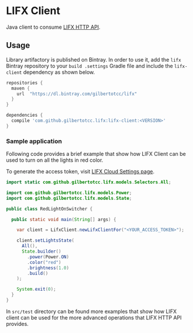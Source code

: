 # LIFX Client

Java client to consume [LIFX HTTP API](https://api.developer.lifx.com/).

## Usage

Library artifactory is published on Bintray. In order to use it, add the `lifx` Bintray repository to your `build
.settings` Gradle file and include the `lifx-client` dependency as shown below.

```groovy
repositories {
  maven {
    url  "https://dl.bintray.com/gilbertotcc/lifx" 
  }
}

dependencies {
  compile 'com.github.gilbertotcc.lifx:lifx-client:<VERSION>'
}
```

### Sample application

Following code provides a brief example that show how LIFX Client can be used to turn on all the lights in red color.

To generate the access token, visit [LIFX Cloud Settings page](https://cloud.lifx.com/settings).

```java
import static com.github.gilbertotcc.lifx.models.Selectors.All;

import com.github.gilbertotcc.lifx.models.Power;
import com.github.gilbertotcc.lifx.models.State;

public class RedLightOnSwitcher {

  public static void main(String[] args) {

    var client = LifxClient.newLifxClientFor("<YOUR_ACCESS_TOKEN>");

    client.setLightsState(
      All(),
      State.builder()
        .power(Power.ON)
        .color("red")
        .brightness(1.0)
        .build()
    );

    System.exit(0);
  }
}
```

In `src/test` directory can be found more examples that show how LIFX client can be used for the more advanced 
operations that LIFX HTTP API provides.
